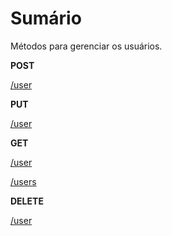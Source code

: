 # Sumário

Métodos para gerenciar os usuários.

**POST**

[/user](/br/endpoints/users/post.html#user)

**PUT**

[/user](/br/endpoints/users/put.html#user)

**GET**

[/user](/br/endpoints/users/get.html#user)

[/users](/br/endpoints/users/get.html#users)

**DELETE**

[/user](/br/endpoints/users/delete.html#user)
